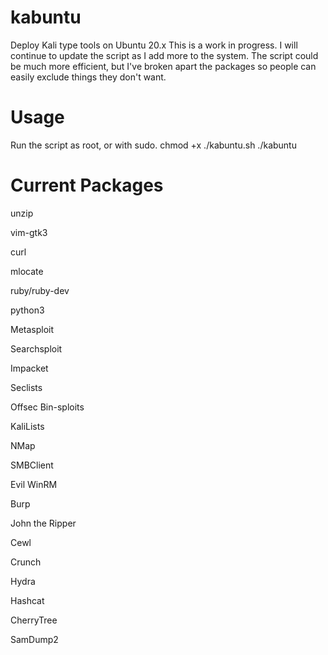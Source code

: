 # kabuntu
Deploy Kali type tools on Ubuntu 20.x
This is a work in progress. I will continue to update the script as I add more to the system.
The script could be much more efficient, but I've broken apart the packages so people can easily exclude things they don't want.

# Usage
Run the script as root, or with sudo.
chmod +x ./kabuntu.sh
./kabuntu

# Current Packages
unzip

vim-gtk3

curl

mlocate

ruby/ruby-dev

python3

Metasploit

Searchsploit

Impacket

Seclists

Offsec  Bin-sploits

KaliLists

NMap

SMBClient

Evil WinRM

Burp

John the Ripper

Cewl

Crunch

Hydra

Hashcat

CherryTree

SamDump2
